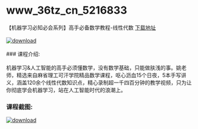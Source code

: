 # www_36tz_cn_5216833
【机器学习必知必会系列】高手必备数学教程-线性代数
[下载地址](http://www.36tz.cn/article/5216833 "下载地址")
<br/></br>[![download](http://36tz.cn/muke_img/2020_12_2-36.png "下载地址")](http://www.36tz.cn/article/5216833 "下载地址")
<br/></br>### 课程介绍:<br/></br>机器学习&人工智能的高手必须懂数学，没有数学基础，只能做肤浅的事。姚老师，精选来自麻省理工可汗学院精品数学课程，呕心沥血15个日夜，5本手写讲义，涵盖120余个线性代数知识点，精心录制超一千四百分钟的教学视频，只为让你彻底学会机器学习，站在人工智能时代的浪潮上。

### 课程截图:
[![download](http://36tz.cn/muke_img/2020_12_1-38.png "下载地址")](http://www.36tz.cn/article/5216833 "下载地址")
